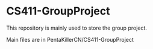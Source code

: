 # CS411-GroupProject
This repository is mainly used to store the group project.

Main files are in  PentaKillerCN/CS411-GroupProject
